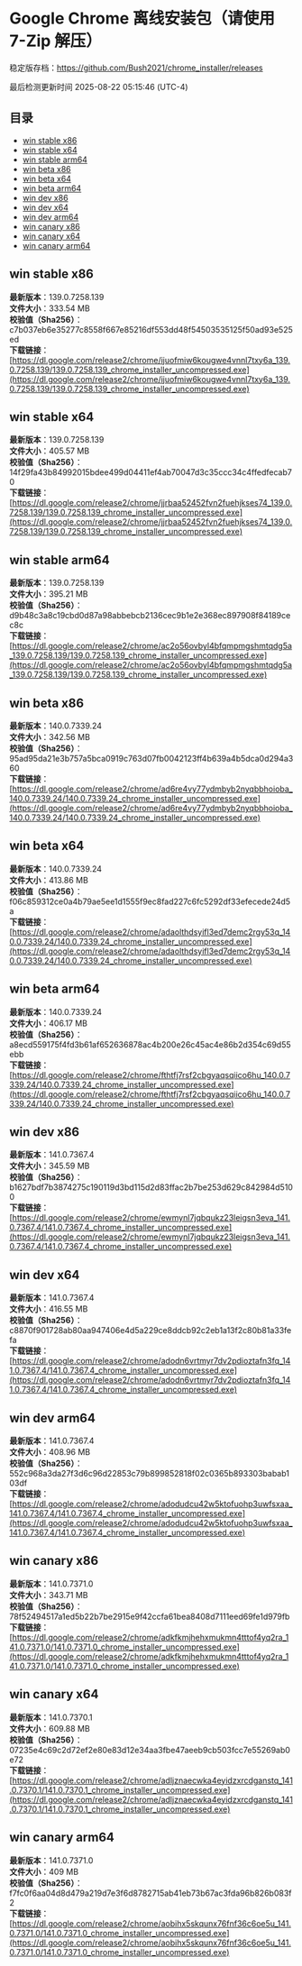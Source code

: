# Google Chrome 离线安装包（请使用 7-Zip 解压）
稳定版存档：<https://github.com/Bush2021/chrome_installer/releases>

最后检测更新时间
2025-08-22 05:15:46 (UTC-4)

## 目录
* [win stable x86](https://github.com/Bush2021/chrome_installer?tab=readme-ov-file#win-stable-x86)
* [win stable x64](https://github.com/Bush2021/chrome_installer?tab=readme-ov-file#win-stable-x64)
* [win stable arm64](https://github.com/Bush2021/chrome_installer?tab=readme-ov-file#win-stable-arm64)
* [win beta x86](https://github.com/Bush2021/chrome_installer?tab=readme-ov-file#win-beta-x86)
* [win beta x64](https://github.com/Bush2021/chrome_installer?tab=readme-ov-file#win-beta-x64)
* [win beta arm64](https://github.com/Bush2021/chrome_installer?tab=readme-ov-file#win-beta-arm64)
* [win dev x86](https://github.com/Bush2021/chrome_installer?tab=readme-ov-file#win-dev-x86)
* [win dev x64](https://github.com/Bush2021/chrome_installer?tab=readme-ov-file#win-dev-x64)
* [win dev arm64](https://github.com/Bush2021/chrome_installer?tab=readme-ov-file#win-dev-arm64)
* [win canary x86](https://github.com/Bush2021/chrome_installer?tab=readme-ov-file#win-canary-x86)
* [win canary x64](https://github.com/Bush2021/chrome_installer?tab=readme-ov-file#win-canary-x64)
* [win canary arm64](https://github.com/Bush2021/chrome_installer?tab=readme-ov-file#win-canary-arm64)

## win stable x86
**最新版本**：139.0.7258.139  
**文件大小**：333.54 MB  
**校验值（Sha256）**：c7b037eb6e35277c8558f667e85216df553dd48f54503535125f50ad93e525ed  
**下载链接**：[https://dl.google.com/release2/chrome/ijuofmiw6kougwe4vnnl7txy6a_139.0.7258.139/139.0.7258.139_chrome_installer_uncompressed.exe](https://dl.google.com/release2/chrome/ijuofmiw6kougwe4vnnl7txy6a_139.0.7258.139/139.0.7258.139_chrome_installer_uncompressed.exe)  

## win stable x64
**最新版本**：139.0.7258.139  
**文件大小**：405.57 MB  
**校验值（Sha256）**：14f29fa43b84992015bdee499d04411ef4ab70047d3c35ccc34c4ffedfecab70  
**下载链接**：[https://dl.google.com/release2/chrome/jjrbaa52452fvn2fuehjkses74_139.0.7258.139/139.0.7258.139_chrome_installer_uncompressed.exe](https://dl.google.com/release2/chrome/jjrbaa52452fvn2fuehjkses74_139.0.7258.139/139.0.7258.139_chrome_installer_uncompressed.exe)  

## win stable arm64
**最新版本**：139.0.7258.139  
**文件大小**：395.21 MB  
**校验值（Sha256）**：d9b48c3a8c19cbd0d87a98abbebcb2136cec9b1e2e368ec897908f84189cec8c  
**下载链接**：[https://dl.google.com/release2/chrome/ac2o56ovbyl4bfqmpmgshmtqdg5a_139.0.7258.139/139.0.7258.139_chrome_installer_uncompressed.exe](https://dl.google.com/release2/chrome/ac2o56ovbyl4bfqmpmgshmtqdg5a_139.0.7258.139/139.0.7258.139_chrome_installer_uncompressed.exe)  

## win beta x86
**最新版本**：140.0.7339.24  
**文件大小**：342.56 MB  
**校验值（Sha256）**：95ad95da21e3b757a5bca0919c763d07fb0042123ff4b639a4b5dca0d294a360  
**下载链接**：[https://dl.google.com/release2/chrome/ad6re4vy77ydmbyb2nyqbbhoioba_140.0.7339.24/140.0.7339.24_chrome_installer_uncompressed.exe](https://dl.google.com/release2/chrome/ad6re4vy77ydmbyb2nyqbbhoioba_140.0.7339.24/140.0.7339.24_chrome_installer_uncompressed.exe)  

## win beta x64
**最新版本**：140.0.7339.24  
**文件大小**：413.86 MB  
**校验值（Sha256）**：f06c859312ce0a4b79ae5ee1d1555f9ec8fad227c6fc5292df33efecede24d5a  
**下载链接**：[https://dl.google.com/release2/chrome/adaolthdsyifl3ed7demc2rgy53q_140.0.7339.24/140.0.7339.24_chrome_installer_uncompressed.exe](https://dl.google.com/release2/chrome/adaolthdsyifl3ed7demc2rgy53q_140.0.7339.24/140.0.7339.24_chrome_installer_uncompressed.exe)  

## win beta arm64
**最新版本**：140.0.7339.24  
**文件大小**：406.17 MB  
**校验值（Sha256）**：a8ecd559175f4fd3b61af652636878ac4b200e26c45ac4e86b2d354c69d55ebb  
**下载链接**：[https://dl.google.com/release2/chrome/fthtfj7rsf2cbgyaqsqiico6hu_140.0.7339.24/140.0.7339.24_chrome_installer_uncompressed.exe](https://dl.google.com/release2/chrome/fthtfj7rsf2cbgyaqsqiico6hu_140.0.7339.24/140.0.7339.24_chrome_installer_uncompressed.exe)  

## win dev x86
**最新版本**：141.0.7367.4  
**文件大小**：345.59 MB  
**校验值（Sha256）**：b1627bdf7b3874275c190119d3bd115d2d83ffac2b7be253d629c842984d5100  
**下载链接**：[https://dl.google.com/release2/chrome/ewmynl7jqbqukz23leigsn3eva_141.0.7367.4/141.0.7367.4_chrome_installer_uncompressed.exe](https://dl.google.com/release2/chrome/ewmynl7jqbqukz23leigsn3eva_141.0.7367.4/141.0.7367.4_chrome_installer_uncompressed.exe)  

## win dev x64
**最新版本**：141.0.7367.4  
**文件大小**：416.55 MB  
**校验值（Sha256）**：c8870f901728ab80aa947406e4d5a229ce8ddcb92c2eb1a13f2c80b81a33fefa  
**下载链接**：[https://dl.google.com/release2/chrome/adodn6vrtmyr7dv2pdioztafn3fq_141.0.7367.4/141.0.7367.4_chrome_installer_uncompressed.exe](https://dl.google.com/release2/chrome/adodn6vrtmyr7dv2pdioztafn3fq_141.0.7367.4/141.0.7367.4_chrome_installer_uncompressed.exe)  

## win dev arm64
**最新版本**：141.0.7367.4  
**文件大小**：408.96 MB  
**校验值（Sha256）**：552c968a3da27f3d6c96d22853c79b899852818f02c0365b893303babab103df  
**下载链接**：[https://dl.google.com/release2/chrome/adodudcu42w5ktofuohp3uwfsxaa_141.0.7367.4/141.0.7367.4_chrome_installer_uncompressed.exe](https://dl.google.com/release2/chrome/adodudcu42w5ktofuohp3uwfsxaa_141.0.7367.4/141.0.7367.4_chrome_installer_uncompressed.exe)  

## win canary x86
**最新版本**：141.0.7371.0  
**文件大小**：343.71 MB  
**校验值（Sha256）**：78f52494517a1ed5b22b7be2915e9f42ccfa61bea8408d7111eed69fe1d979fb  
**下载链接**：[https://dl.google.com/release2/chrome/adkfkmjhehxmukmn4tttof4yq2ra_141.0.7371.0/141.0.7371.0_chrome_installer_uncompressed.exe](https://dl.google.com/release2/chrome/adkfkmjhehxmukmn4tttof4yq2ra_141.0.7371.0/141.0.7371.0_chrome_installer_uncompressed.exe)  

## win canary x64
**最新版本**：141.0.7370.1  
**文件大小**：609.88 MB  
**校验值（Sha256）**：07235e4c69c2d72ef2e80e83d12e34aa3fbe47aeeb9cb503fcc7e55269ab0e72  
**下载链接**：[https://dl.google.com/release2/chrome/adljznaecwka4eyidzxrcdganstq_141.0.7370.1/141.0.7370.1_chrome_installer_uncompressed.exe](https://dl.google.com/release2/chrome/adljznaecwka4eyidzxrcdganstq_141.0.7370.1/141.0.7370.1_chrome_installer_uncompressed.exe)  

## win canary arm64
**最新版本**：141.0.7371.0  
**文件大小**：409 MB  
**校验值（Sha256）**：f7fc0f6aa04d8d479a219d7e3f6d8782715ab41eb73b67ac3fda96b826b083f2  
**下载链接**：[https://dl.google.com/release2/chrome/aobihx5skqunx76fnf36c6oe5u_141.0.7371.0/141.0.7371.0_chrome_installer_uncompressed.exe](https://dl.google.com/release2/chrome/aobihx5skqunx76fnf36c6oe5u_141.0.7371.0/141.0.7371.0_chrome_installer_uncompressed.exe)  

